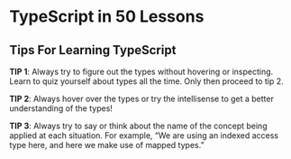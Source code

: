 # TypeScript in 50 Lessons


## Tips For Learning TypeScript

**TIP 1**: Always try to figure out the types without hovering or inspecting. Learn to quiz yourself about types all the time. Only then proceed to tip 2.

**TIP 2**: Always hover over the types or try the intellisense to get a better understanding of the types!

**TIP 3**: Always try to say or think about the name of the concept being applied at each situation. For example, “We are using an indexed access type here, and here we make use of mapped types.”
